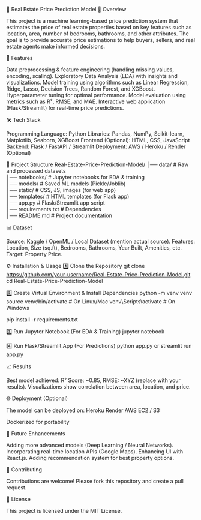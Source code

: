 🏡 Real Estate Price Prediction Model
📌 Overview

This project is a machine learning-based price prediction system that estimates the price of real estate properties based on key features such as location, area, number of bedrooms, bathrooms, and other attributes. The goal is to provide accurate price estimations to help buyers, sellers, and real estate agents make informed decisions.

🚀 Features

Data preprocessing & feature engineering (handling missing values, encoding, scaling).
Exploratory Data Analysis (EDA) with insights and visualizations.
Model training using algorithms such as Linear Regression, Ridge, Lasso, Decision Trees, Random Forest, and XGBoost.
Hyperparameter tuning for optimal performance.
Model evaluation using metrics such as R², RMSE, and MAE.
Interactive web application (Flask/Streamlit) for real-time price predictions.

🛠️ Tech Stack

Programming Language: Python
Libraries: Pandas, NumPy, Scikit-learn, Matplotlib, Seaborn, XGBoost
Frontend (Optional): HTML, CSS, JavaScript
Backend: Flask / FastAPI / Streamlit
Deployment: AWS / Heroku / Render (Optional)

📂 Project Structure
Real-Estate-Price-Prediction-Model/
│── data/                 # Raw and processed datasets  
│── notebooks/            # Jupyter notebooks for EDA & training  
│── models/               # Saved ML models (Pickle/Joblib)  
│── static/               # CSS, JS, images (for web app)  
│── templates/            # HTML templates (for Flask app)  
│── app.py                # Flask/Streamlit app script  
│── requirements.txt      # Dependencies  
│── README.md             # Project documentation  

📊 Dataset

Source: Kaggle / OpenML / Local Dataset (mention actual source).
Features: Location, Size (sq.ft), Bedrooms, Bathrooms, Year Built, Amenities, etc.
Target: Property Price.

⚙️ Installation & Usage
1️⃣ Clone the Repository
git clone https://github.com/your-username/Real-Estate-Price-Prediction-Model.git
cd Real-Estate-Price-Prediction-Model

2️⃣ Create Virtual Environment & Install Dependencies
python -m venv venv
source venv/bin/activate  # On Linux/Mac
venv\Scripts\activate     # On Windows

pip install -r requirements.txt

3️⃣ Run Jupyter Notebook (For EDA & Training)
jupyter notebook

4️⃣ Run Flask/Streamlit App (For Predictions)
python app.py
or
streamlit run app.py

📈 Results

Best model achieved: R² Score: ~0.85, RMSE: ~XYZ (replace with your results).
Visualizations show correlation between area, location, and price.

🌐 Deployment (Optional)

The model can be deployed on:
Heroku
Render
AWS EC2 / S3

Dockerized for portability

📌 Future Enhancements

Adding more advanced models (Deep Learning / Neural Networks).
Incorporating real-time location APIs (Google Maps).
Enhancing UI with React.js.
Adding recommendation system for best property options.

🤝 Contributing

Contributions are welcome! Please fork this repository and create a pull request.

📜 License

This project is licensed under the MIT License.
